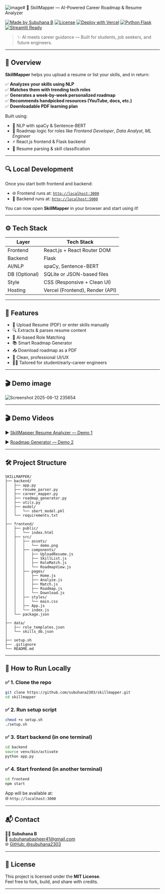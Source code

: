 ![image](https://github.com/user-attachments/assets/4cab00f6-ee08-4b54-b3aa-3eee24fa85f7)# 🚀 SkillMapper — AI-Powered Career Roadmap & Resume Analyzer  
  
[![Made by Subuhana B](https://img.shields.io/badge/MADE%20BY-Subuhana%20B-blueviolet)](https://github.com/subuhana2303)  [![License](https://img.shields.io/badge/license-MIT-brightgreen)](LICENSE)  [![Deploy with Vercel](https://img.shields.io/badge/Frontend-Deployed%20on%20Vercel-black?logo=vercel)]()  [![Python Flask](https://img.shields.io/badge/Backend-Flask-blue)]()  [![Streamlit Ready](https://img.shields.io/badge/Streamlit-Ready-orange)]()  
> ✨ AI meets career guidance — Built for students, job seekers, and future engineers.  
---

## 🧩 Overview

**SkillMapper** helps you upload a resume or list your skills, and in return:

✅ **Analyzes your skills using NLP**  
✅ **Matches them with trending tech roles**  
✅ **Generates a week-by-week personalized roadmap**  
✅ **Recommends handpicked resources (YouTube, docs, etc.)**  
✅ **Downloadable PDF learning plan**

Built using:
- 🎯 NLP with spaCy & Sentence-BERT  
- 🧠 Roadmap logic for roles like *Frontend Developer*, *Data Analyst*, *ML Engineer*  
- ⚡ React.js frontend & Flask backend  
- 📄 Resume parsing & skill classification  

---

## 🔍 Local Development

Once you start both frontend and backend:

- 🌐 Frontend runs at: [`http://localhost:3000`](http://localhost:3000)  
- 🧠 Backend runs at: [`http://localhost:5000`](http://localhost:5000)  

You can now open **SkillMapper** in your browser and start using it!

---

## ⚙️ Tech Stack

| Layer        | Tech Stack                     |
|--------------|--------------------------------|
| Frontend     | React.js + React Router DOM    |
| Backend      | Flask                          |
| AI/NLP       | spaCy, Sentence-BERT           |
| DB (Optional)| SQLite or JSON-based files     |
| Style        | CSS (Responsive + Clean UI)    |
| Hosting      | Vercel (Frontend), Render (API)|

---

## 💼 Features

- 📝 Upload Resume (PDF) or enter skills manually    
- 🔍 Extracts & parses resume content    
- 🤖 AI-based Role Matching    
- 📚 Smart Roadmap Generator    
- 📥 Download roadmap as a PDF    
- 🎯 Clean, professional UI/UX    
- 🧑‍🎓 Tailored for student/early-career engineers    

---


## 🎬 Demo image

![Screenshot 2025-06-12 235654](https://github.com/user-attachments/assets/233db5e3-016a-4af6-bea7-e9e03443301f)


---

## 🎬 Demo Videos

▶️ [SkillMapper Resume Analyzer — Demo 1](https://github.com/user-attachments/assets/98c6a85c-5418-4dbf-a089-7557d268cec6)  

▶️ [Roadmap Generator — Demo 2](https://github.com/user-attachments/assets/8d5bf967-98a5-4441-9ce3-41764b70cf43)

---


## 🛠️ Project Structure

```
SKILLMAPPER/
├── backend/
│   ├── app.py
│   ├── resume_parser.py
│   ├── career_mapper.py
│   ├── roadmap_generator.py
│   ├── utils.py
│   ├── model/
│   │   └── sbert_model.pkl
│   └── requirements.txt
│
├── frontend/
│   ├── public/
│   │   └── index.html
│   ├── src/
│   │   ├── assets/
│   │   │   └── demo.png
│   │   ├── components/
│   │   │   ├── UploadResume.js
│   │   │   ├── SkillList.js
│   │   │   ├── RoleMatch.js
│   │   │   └── RoadmapView.js
│   │   ├── pages/
│   │   │   ├── Home.js
│   │   │   ├── Analyze.js
│   │   │   ├── Match.js
│   │   │   ├── Roadmap.js
│   │   │   └── Download.js
│   │   ├── styles/
│   │   │   └── main.css
│   │   ├── App.js
│   │   └── index.js
│   └── package.json
│
├── data/
│   ├── role_templates.json
│   └── skills_db.json
│
├── setup.sh
├── .gitignore
└── README.md
```

---

## 🧪 How to Run Locally

### ✅ 1. Clone the repo

```bash
git clone https://github.com/subuhana2303/skillmapper.git
cd skillmapper
```

### ✅ 2. Run setup script

```bash
chmod +x setup.sh
./setup.sh
```

### ✅ 3. Start backend (in one terminal)

```bash
cd backend
source venv/bin/activate
python app.py
```

### ✅ 4. Start frontend (in another terminal)

```bash
cd frontend
npm start
```

App will be available at:  
🌐 `http://localhost:3000`

---

## 📬 Contact

**👩🏻 Subuhana B**  
📧 subuhanabasheer41@gmail.com  
🌐 [GitHub: @subuhana2303](https://github.com/subuhana2303)

---

## 📃 License

This project is licensed under the **MIT License**.  
Feel free to fork, build, and share with credits.

---

